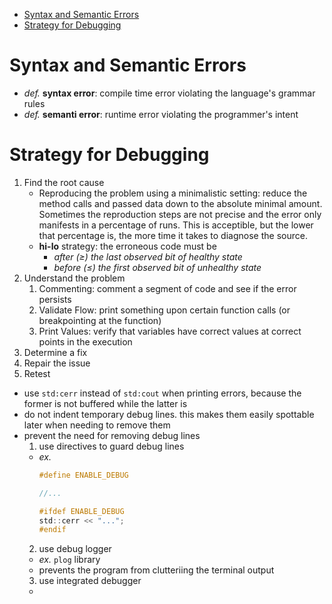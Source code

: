 - [Syntax and Semantic Errors](#syntax-and-semantic-errors)
- [Strategy for Debugging](#strategy-for-debugging)
# Syntax and Semantic Errors
- *def.* **syntax error**: compile time error violating the language's grammar rules
- *def.* **semanti error**: runtime error violating the programmer's intent

# Strategy for Debugging
1. Find the root cause
   * Reproducing the problem using a minimalistic setting: reduce the method calls and passed data down to the absolute minimal amount. Sometimes the reproduction steps are not precise and the error only manifests in a percentage of runs. This is acceptible, but the lower that percentage is, the more time it takes to diagnose the source.
   * **hi-lo** strategy: the erroneous code must be
     * *after ($\ge$) the last observed bit of healthy state*
     * *before ($\le$) the first observed bit of unhealthy state*
2. Understand the problem
   1. Commenting: comment a segment of code and see if the error persists
   2. Validate Flow: print something upon certain function calls (or breakpointing at the function)
   3. Print Values: verify that variables have correct values at correct points in the execution
3. Determine a fix
4. Repair the issue
5. Retest

- use ```std:cerr``` instead of ```std:cout``` when printing errors, because the former is not buffered while the latter is
- do not indent temporary debug lines. this makes them easily spottable later when needing to remove them
- prevent the need for removing debug lines
  1. use directives to guard debug lines
    - *ex.*
        ```c
        #define ENABLE_DEBUG

        //...

        #ifdef ENABLE_DEBUG
        std::cerr << "...";
        #endif
        ```
  2. use debug logger
    * *ex.* ```plog``` library
    * prevents the program from clutteriing the terminal output
  3. use integrated debugger
    * 